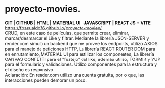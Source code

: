 # proyecto-movies.
**GIT | GITHUB | HTML | MATERIAL UI | JAVASCRIPT | REACT JS + VITE**  
https://fbasualdo76.github.io/proyecto-movies/  
CRUD, en este caso de películas, que permite crear, eliminar, marcar/desmarcar el Like y filtrar.
Mediante la librería JSON-SERVER y render.com simulo un backend que me provee los endpoints, utilizo AXIOS para el manejo de peticiones HTTP, La librería REACT ROUTER DOM para en enrutamiento, MATERIAL UI para estilizar los componentes, La librería CANVAS CONFETTI para el "festejo" del like, además utilizo, FORMIK y YUP para el formulario y validaciones. Utilizo componentes para la estructura y el diseño es responsivo  
Aclaración: En render.com utilizo una cuenta gratuita, por lo que, las interacciones pueden demorar un poco.
